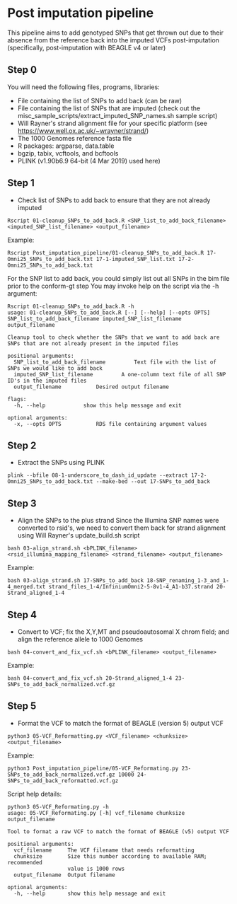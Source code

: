 # Post imputation pipeline
This pipeline aims to add genotyped SNPs that get thrown out due to their absence from the reference back into the imputed VCFs post-imputation (specifically, post-imputation with BEAGLE v4 or later)

## Step 0
You will need the following files, programs, libraries:
- File containing the list of SNPs to add back (can be raw)
- File containing the list of SNPs that are imputed (check out the misc\_sample\_scripts/extract\_imputed\_SNP\_names.sh sample script)
- Will Rayner's strand alignment file for your specific platform (see https://www.well.ox.ac.uk/~wrayner/strand/)
- The 1000 Genomes reference fasta file
- R packages: argparse, data.table
- bgzip, tabix, vcftools, and bcftools
- PLINK (v1.90b6.9 64-bit (4 Mar 2019) used here)

## Step 1
- Check list of SNPs to add back to ensure that they are not already imputed
```
Rscript 01-cleanup_SNPs_to_add_back.R <SNP_list_to_add_back_filename> <imputed_SNP_list_filename> <output_filename>
```
Example:
```
Rscript Post_imputation_pipeline/01-cleanup_SNPs_to_add_back.R 17-Omni25_SNPs_to_add_back.txt 17-1-imputed_SNP_list.txt 17-2-Omni25_SNPs_to_add_back.txt
```
For the SNP list to add back, you could simply list out all SNPs in the bim file prior to the conform-gt step
You may invoke help on the script via the -h argument:
```
Rscript 01-cleanup_SNPs_to_add_back.R -h
usage: 01-cleanup_SNPs_to_add_back.R [--] [--help] [--opts OPTS] SNP_list_to_add_back_filename imputed_SNP_list_filename output_filename

Cleanup tool to check whether the SNPs that we want to add back are SNPs that are not already present in the imputed files

positional arguments:
  SNP_list_to_add_back_filename			Text file with the list of SNPs we would like to add back
  imputed_SNP_list_filename			A one-column text file of all SNP ID's in the imputed files
  output_filename			Desired output filename

flags:
  -h, --help			show this help message and exit

optional arguments:
  -x, --opts OPTS			RDS file containing argument values
```


## Step 2
- Extract the SNPs using PLINK
```
plink --bfile 08-1-underscore_to_dash_id_update --extract 17-2-Omni25_SNPs_to_add_back.txt --make-bed --out 17-SNPs_to_add_back
```

## Step 3
- Align the SNPs to the plus strand
Since the Illumina SNP names were converted to rsid's, we need to convert them back for strand alignment using Will Rayner's update_build.sh script
```
bash 03-align_strand.sh <bPLINK_filename> <rsid_illumina_mapping_filename> <strand_filename> <output_filename>
```
Example:
```
bash 03-align_strand.sh 17-SNPs_to_add_back 18-SNP_renaming_1-3_and_1-4_merged.txt strand_files_1-4/InfiniumOmni2-5-8v1-4_A1-b37.strand 20-Strand_aligned_1-4
```

## Step 4
- Convert to VCF; fix the X,Y,MT and pseudoautosomal X chrom field; and align the reference allele to 1000 Genomes
```
bash 04-convert_and_fix_vcf.sh <bPLINK_filename> <output_filename>
```
Example:
```
bash 04-convert_and_fix_vcf.sh 20-Strand_aligned_1-4 23-SNPs_to_add_back_normalized.vcf.gz
```

## Step 5
- Format the VCF to match the format of BEAGLE (version 5) output VCF
```
python3 05-VCF_Reformatting.py <VCF_filename> <chunksize> <output_filename>
```
Example:
```
python3 Post_imputation_pipeline/05-VCF_Reformating.py 23-SNPs_to_add_back_normalized.vcf.gz 10000 24-SNPs_to_add_back_reformatted.vcf.gz
```
Script help details:
```
python3 05-VCF_Reformating.py -h
usage: 05-VCF_Reformating.py [-h] vcf_filename chunksize output_filename

Tool to format a raw VCF to match the format of BEAGLE (v5) output VCF

positional arguments:
  vcf_filename     The VCF filename that needs reformatting
  chunksize        Size this number according to available RAM; recommended
                   value is 1000 rows
  output_filename  Output filename

optional arguments:
  -h, --help       show this help message and exit
```


